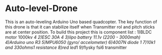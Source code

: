 # Auto-level-Drone
This is an auto-leveling Arduino Uno based quadcopter. The key function of this drone is that it can stabilize itself when Transmitter rol and pitch sticks are at center position.
To build this project this is component list :
1)BLDC motor 1000kv *4
2)ESC 30A *4 
3)lipo battery 11.1v (2200 - 3000mah)
4)Arduino uno R3
5)MPU6050 (gyro/ accelometer)
6)4007N diode *1
7)10k*1 and 330ohms*1 resistance
8)red led*1
9)flysky fsi6 transmitter

